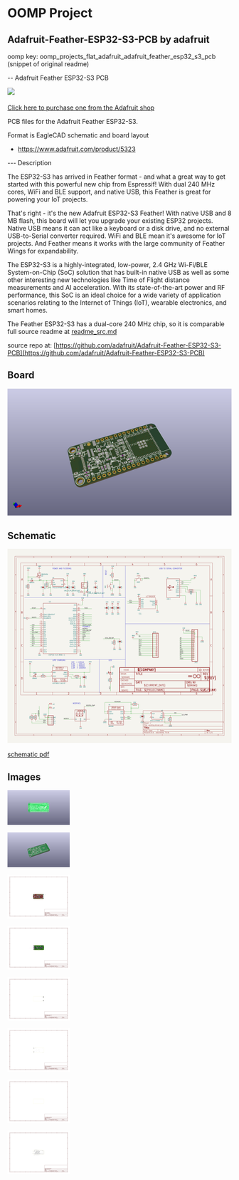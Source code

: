 # OOMP Project  
## Adafruit-Feather-ESP32-S3-PCB  by adafruit  
  
oomp key: oomp_projects_flat_adafruit_adafruit_feather_esp32_s3_pcb  
(snippet of original readme)  
  
-- Adafruit Feather ESP32-S3 PCB  
  
<a href="http://www.adafruit.com/products/5323"><img src="assets/5323.jpg?raw=true" width="500px"><br/>  
Click here to purchase one from the Adafruit shop</a>  
  
PCB files for the Adafruit Feather ESP32-S3.   
  
Format is EagleCAD schematic and board layout  
* https://www.adafruit.com/product/5323  
  
--- Description  
  
The ESP32-S3 has arrived in Feather format - and what a great way to get started with this powerful new chip from Espressif! With dual 240 MHz cores, WiFi and BLE support, and native USB, this Feather is great for powering your IoT projects.  
  
That's right - it's the new Adafruit ESP32-S3 Feather! With native USB and 8 MB flash, this board will let you upgrade your existing ESP32 projects. Native USB means it can act like a keyboard or a disk drive, and no external USB-to-Serial converter required. WiFi and BLE mean it's awesome for IoT projects. And Feather means it works with the large community of Feather Wings for expandability.  
  
The ESP32-S3 is a highly-integrated, low-power, 2.4 GHz Wi-Fi/BLE System-on-Chip (SoC) solution that has built-in native USB as well as some other interesting new technologies like Time of Flight distance measurements and AI acceleration. With its state-of-the-art power and RF performance, this SoC is an ideal choice for a wide variety of application scenarios relating to the Internet of Things (IoT), wearable electronics, and smart homes.  
  
The Feather ESP32-S3 has a dual-core 240 MHz chip, so it is comparable  
  full source readme at [readme_src.md](readme_src.md)  
  
source repo at: [https://github.com/adafruit/Adafruit-Feather-ESP32-S3-PCB](https://github.com/adafruit/Adafruit-Feather-ESP32-S3-PCB)  
## Board  
  
[![working_3d.png](working_3d_600.png)](working_3d.png)  
## Schematic  
  
[![working_schematic.png](working_schematic_600.png)](working_schematic.png)  
  
[schematic pdf](working_schematic.pdf)  
## Images  
  
[![working_3D_bottom.png](working_3D_bottom_140.png)](working_3D_bottom.png)  
  
[![working_3D_top.png](working_3D_top_140.png)](working_3D_top.png)  
  
[![working_assembly_page_01.png](working_assembly_page_01_140.png)](working_assembly_page_01.png)  
  
[![working_assembly_page_02.png](working_assembly_page_02_140.png)](working_assembly_page_02.png)  
  
[![working_assembly_page_03.png](working_assembly_page_03_140.png)](working_assembly_page_03.png)  
  
[![working_assembly_page_04.png](working_assembly_page_04_140.png)](working_assembly_page_04.png)  
  
[![working_assembly_page_05.png](working_assembly_page_05_140.png)](working_assembly_page_05.png)  
  
[![working_assembly_page_06.png](working_assembly_page_06_140.png)](working_assembly_page_06.png)  
